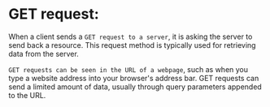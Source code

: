 # **GET request:**

When a client sends a `GET request to a server`, it is asking the server to send back a resource. This request method is typically used for retrieving data from the server. 

`GET requests can be seen in the URL of a webpage`, such as when you type a website address into your browser's address bar. GET requests can send a limited amount of data, usually through query parameters appended to the URL.